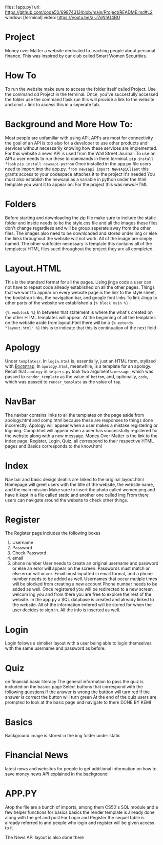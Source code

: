 files: [app.py]
url: https://github.com/code50/69874313/blob/main/Project/README.md#L2
window: [terminal]
video: https://youtu.be/a-J7oNhU4BU


# Project
Money over Matter a website dedicated to teaching people about personal finance. This was inspired by our club called Smart Women Securities.
# How To
To run the website make sure to access the folder itself called Project. Use the command cd Project in the terminal. Once, you've succesfully accessed the folder use the command flask run this will provide a link to the website and cmd + link to access this in a seperate tab.
# Background and More How To:
Most people are unfamiliar with using API, API's are most for connectivity the goal of an API is too also for a developer to use other products and services without necessarily knowing how these services are implemented. For this website a news API is used from the Wall Street Journal.
To use an API a user needs to run these to commands in there terminal.
`pip install flask`
`pip install newsapi-python`
Once installed in the app.py file users need to import into the app.py.
`from newsapi import NewsApiClient`
this grants access to your codespace attaches it to the project it's needed
You must also establish the newsapi as a variable in python under the html template you want it to appear on.
For the project this was news.HTML
# Folders
Before starting and downloading the zip file make sure to include the static folder and inside needs to be the style.css file and all the images these files don't change regardless and will be group seperate away from the other files. The images also need to be downloaded and stored under img or else the links throughout the website will not work. All of the image are simply named. The other subfolder necessary is template this contains all of the templates/ HTML files sued throughout the project they are all completed.
# Layout.HTML
This is the standard format for all the pages.
Using jinga code a user can not have to repeat code already established on all the other pages.
Things that we want to appear on every website page is the link to the style sheet, the bootstrap links, the navigation bar, and google font links
 To link Jinga to other parts of the website we established a
`{% block main %}`

`{% endblock %}`
In between that statement is where the what's created on the other HTML templates will appear.
At the beginning of all the templates on the website aside from layout.html there will be a `{% extends "layout.html" %}`
this is to indicate that this is continuation of the next field
# Apology
Under `templates/`. In `login.html` is, essentially, just an HTML form, stylized with [Bootstrap](http://getbootstrap.com/). In `apology.html`, meanwhile, is a template for an apology. Recall that `apology` in `helpers.py` took two arguments: `message`, which was passed to `render_template` as the value of `bottom`, and, optionally, `code`, which was passed to `render_template` as the value of `top`.

# NavBar
The navbar contains links to all the templates on the page aside from apology.html and comp.html because these are responses to things done incorrectly. Apology will appear when a user makes a mistake registering or logining. Comp.html will appear when a user has successfully registered for the website along with a new message.
Money Over Matter is the link to the index page. Register, Login, Quiz, all correspond to their respective HTML pages and Basics corresponds to the know.html

# Index
Nav bar and basic design deatils are linked to the original layout.html
Homepage will greet users with the title of the website, the website name, and the main mission
Make sure to insert the photo called women.png and have it kept in a file called static and another one called img
From there users can navigate around the website to check other things.

# Register
The Register page includes the following boxes
1. Username
2. Password
3. Check Password
3. email
4. phone number
User needs to create an original username and password or else an error will appear on the screen. Passwords must match or else error will occur.
Email must inputted in email format, and a phone number needs to be added as well. Usernames that occur mutiple times will be blocked from creating a new account
Phone number needs to be added as well. Once registered you will be redirected to a new screen welcom ing you and from there you are free to explore the rest of the website. In the app.py a SQL database is created and already linked to the website. All of the information entered will be stored for when the user decides to sign in. All the info is inserted as well.

# Login
Login follows a simolier layout with a user being able to login themselves with the same username and password as before.
# Quiz
on financial basic literacy
The general information to pass the quiz is included on the basics page
Select buttons that correspond with the following questions
If the answer is wrong the buttton will turn red
If the answer is correct the button will turn green
At the end of the quiz users are prompted to look at the basic page and navigate to there
DONE BY KEMI

# Basics
Background image is stored in the img folder under static

# Financial News
latest news and websites for people to get additional information on how to save money
news API explained in the background

# APP.PY
Atop the file are a bunch of imports, among them CS50's SQL module and a few helper functions
for basics basics the render template is already done along with the get and post
For Login and Register the sequel table is already referred to and people who login and register will be given access to it

The News API layout is also done there



